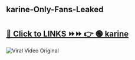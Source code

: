 
 ## karine-Only-Fans-Leaked

# <h2><a href="https://clipsfans.com/karine&ref=git">🔗 Click to LINKS ⏩⏩ 👉 🟢 karine </a></h2>

<a href="https://clipsfans.com/karine&ref=git" rel="nofollow" data-target="animated-image.originalLink"><img src="https://i.ibb.co.com/xMMVF88/686577567.gif" alt="Viral Video Original" style="max-width: 100%; display: inline-block;" data-target="animated-image.originalImage"></a>
